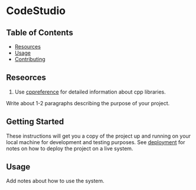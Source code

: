 # CodeStudio

## Table of Contents

-   [Resources](#resources)
-   [Usage](#usage)
-   [Contributing](../CONTRIBUTING.md)

## Reseorces <a name = "resources"></a>

1. Use [cppreference](https://en.cppreference.com/w/) for detailed information about cpp libraries.

Write about 1-2 paragraphs describing the purpose of your project.

## Getting Started <a name = "getting_started"></a>

These instructions will get you a copy of the project up and running on your local machine for development and testing purposes. See [deployment](#deployment) for notes on how to deploy the project on a live system.

## Usage <a name = "usage"></a>

Add notes about how to use the system.
